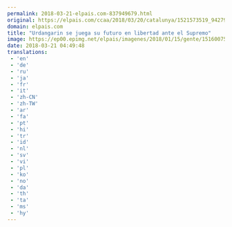 ```yaml
---
permalink: 2018-03-21-elpais.com-837949679.html
original: https://elpais.com/ccaa/2018/03/20/catalunya/1521573519_942794.html#?ref=rss&format=simple&link=link
domain: elpais.com
title: "Urdangarin se juega su futuro en libertad ante el Supremo"
image: https://ep00.epimg.net/elpais/imagenes/2018/01/15/gente/1516007510_503265_1516008870_rrss_normal.jpg
date: 2018-03-21 04:49:48
translations: 
 - 'en'
 - 'de'
 - 'ru'
 - 'ja'
 - 'fr'
 - 'it'
 - 'zh-CN'
 - 'zh-TW'
 - 'ar'
 - 'fa'
 - 'pt'
 - 'hi'
 - 'tr'
 - 'id'
 - 'nl'
 - 'sv'
 - 'vi'
 - 'pl'
 - 'ko'
 - 'no'
 - 'da'
 - 'th'
 - 'ta'
 - 'ms'
 - 'hy'
---
```


